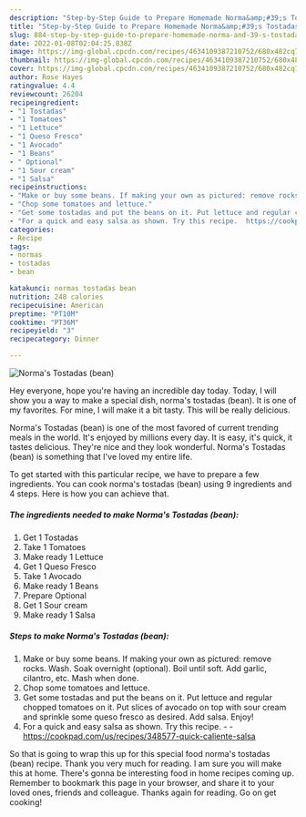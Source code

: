 ```yaml
---
description: "Step-by-Step Guide to Prepare Homemade Norma&amp;#39;s Tostadas (bean)"
title: "Step-by-Step Guide to Prepare Homemade Norma&amp;#39;s Tostadas (bean)"
slug: 884-step-by-step-guide-to-prepare-homemade-norma-and-39-s-tostadas-bean
date: 2022-01-08T02:04:25.838Z
image: https://img-global.cpcdn.com/recipes/4634109387210752/680x482cq70/normas-tostadas-bean-recipe-main-photo.jpg
thumbnail: https://img-global.cpcdn.com/recipes/4634109387210752/680x482cq70/normas-tostadas-bean-recipe-main-photo.jpg
cover: https://img-global.cpcdn.com/recipes/4634109387210752/680x482cq70/normas-tostadas-bean-recipe-main-photo.jpg
author: Rose Hayes
ratingvalue: 4.4
reviewcount: 26204
recipeingredient:
- "1 Tostadas"
- "1 Tomatoes"
- "1 Lettuce"
- "1 Queso Fresco"
- "1 Avocado"
- "1 Beans"
- " Optional"
- "1 Sour cream"
- "1 Salsa"
recipeinstructions:
- "Make or buy some beans. If making your own as pictured: remove rocks. Wash. Soak overnight (optional). Boil until soft. Add garlic, cilantro, etc. Mash when done."
- "Chop some tomatoes and lettuce."
- "Get some tostadas and put the beans on it. Put lettuce and regular chopped tomatoes on it. Put slices of avocado on top with sour cream and sprinkle some queso fresco as desired. Add salsa. Enjoy!"
- "For a quick and easy salsa as shown. Try this recipe.  https://cookpad.com/us/recipes/348577-quick-caliente-salsa"
categories:
- Recipe
tags:
- normas
- tostadas
- bean

katakunci: normas tostadas bean 
nutrition: 248 calories
recipecuisine: American
preptime: "PT10M"
cooktime: "PT36M"
recipeyield: "3"
recipecategory: Dinner

---
```



![Norma&#39;s Tostadas (bean)](https://img-global.cpcdn.com/recipes/4634109387210752/680x482cq70/normas-tostadas-bean-recipe-main-photo.jpg)

Hey everyone, hope you're having an incredible day today. Today, I will show you a way to make a special dish, norma&#39;s tostadas (bean). It is one of my favorites. For mine, I will make it a bit tasty. This will be really delicious.



Norma&#39;s Tostadas (bean) is one of the most favored of current trending meals in the world. It's enjoyed by millions every day. It is easy, it's quick, it tastes delicious. They're nice and they look wonderful. Norma&#39;s Tostadas (bean) is something that I've loved my entire life.


To get started with this particular recipe, we have to prepare a few ingredients. You can cook norma&#39;s tostadas (bean) using 9 ingredients and 4 steps. Here is how you can achieve that.

<!--inarticleads1-->

##### The ingredients needed to make Norma&#39;s Tostadas (bean):

1. Get 1 Tostadas
1. Take 1 Tomatoes
1. Make ready 1 Lettuce
1. Get 1 Queso Fresco
1. Take 1 Avocado
1. Make ready 1 Beans
1. Prepare  Optional
1. Get 1 Sour cream
1. Make ready 1 Salsa




<!--inarticleads2-->

##### Steps to make Norma&#39;s Tostadas (bean):

1. Make or buy some beans. If making your own as pictured: remove rocks. Wash. Soak overnight (optional). Boil until soft. Add garlic, cilantro, etc. Mash when done.
1. Chop some tomatoes and lettuce.
1. Get some tostadas and put the beans on it. Put lettuce and regular chopped tomatoes on it. Put slices of avocado on top with sour cream and sprinkle some queso fresco as desired. Add salsa. Enjoy!
1. For a quick and easy salsa as shown. Try this recipe. -  - https://cookpad.com/us/recipes/348577-quick-caliente-salsa




So that is going to wrap this up for this special food norma&#39;s tostadas (bean) recipe. Thank you very much for reading. I am sure you will make this at home. There's gonna be interesting food in home recipes coming up. Remember to bookmark this page in your browser, and share it to your loved ones, friends and colleague. Thanks again for reading. Go on get cooking!
